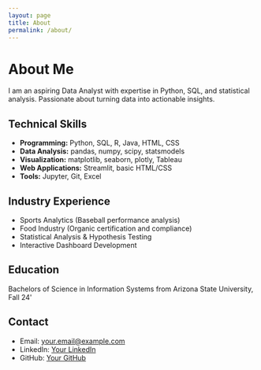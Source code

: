 ```yaml
---
layout: page
title: About
permalink: /about/
---
```


# About Me

I am an aspiring Data Analyst with expertise in Python, SQL, and statistical analysis. Passionate about turning data into actionable insights.

## Technical Skills
- **Programming:** Python, SQL, R, Java, HTML, CSS
- **Data Analysis:** pandas, numpy, scipy, statsmodels  
- **Visualization:** matplotlib, seaborn, plotly, Tableau
- **Web Applications:** Streamlit, basic HTML/CSS
- **Tools:** Jupyter, Git, Excel

## Industry Experience
- Sports Analytics (Baseball performance analysis)
- Food Industry (Organic certification and compliance)
- Statistical Analysis & Hypothesis Testing
- Interactive Dashboard Development

## Education
Bachelors of Science in Information Systems from Arizona State University, Fall 24'

## Contact
- Email: your.email@example.com
- LinkedIn: [Your LinkedIn](linkedin-url)
- GitHub: [Your GitHub](github-url)
